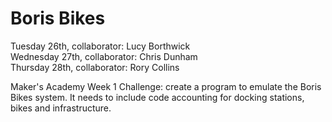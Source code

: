 # Boris Bikes

Tuesday 26th, collaborator: Lucy Borthwick  
Wednesday 27th, collaborator: Chris Dunham  
Thursday 28th, collaborator: Rory Collins 

Maker's Academy Week 1 Challenge: create a program to emulate the Boris Bikes system. It needs to include code accounting for docking stations, bikes and infrastructure. 
